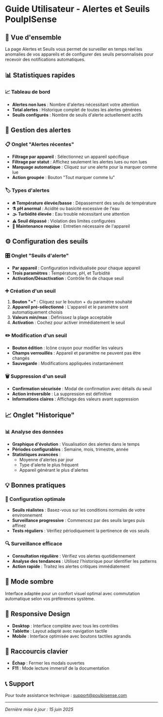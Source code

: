 # Guide Utilisateur - Alertes et Seuils PoulpISense

## 🎯 Vue d'ensemble

La page Alertes et Seuils vous permet de surveiller en temps réel les anomalies de vos appareils et de configurer des seuils personnalisés pour recevoir des notifications automatiques.

## 📊 Statistiques rapides

### 📈 Tableau de bord
- **Alertes non lues** : Nombre d'alertes nécessitant votre attention
- **Total alertes** : Historique complet de toutes les alertes générées
- **Seuils configurés** : Nombre de seuils d'alerte actuellement actifs

## 🔔 Gestion des alertes

### 📋 Onglet "Alertes récentes"
- **Filtrage par appareil** : Sélectionnez un appareil spécifique
- **Filtrage par statut** : Affichez seulement les alertes lues ou non lues
- **Marquage automatique** : Cliquez sur une alerte pour la marquer comme lue
- **Action groupée** : Bouton "Tout marquer comme lu"

### 🏷️ Types d'alertes
- **🔥 Température élevée/basse** : Dépassement des seuils de température
- **⚗️ pH anormal** : Acidité ou basicité excessive de l'eau
- **🌫️ Turbidité élevée** : Eau trouble nécessitant une attention
- **⚠️ Seuil dépassé** : Violation des limites configurées
- **🔧 Maintenance requise** : Entretien nécessaire de l'appareil

## ⚙️ Configuration des seuils

### 🎛️ Onglet "Seuils d'alerte"
- **Par appareil** : Configuration individualisée pour chaque appareil
- **Trois paramètres** : Température, pH, et Turbidité
- **Activation/Désactivation** : Contrôle fin de chaque seuil

### ➕ Création d'un seuil
1. **Bouton "+"** : Cliquez sur le bouton + du paramètre souhaité
2. **Appareil pré-sélectionné** : L'appareil et le paramètre sont automatiquement choisis
3. **Valeurs min/max** : Définissez la plage acceptable
4. **Activation** : Cochez pour activer immédiatement le seuil

### ✏️ Modification d'un seuil
- **Bouton édition** : Icône crayon pour modifier les valeurs
- **Champs verrouillés** : Appareil et paramètre ne peuvent pas être changés
- **Sauvegarde** : Modifications appliquées instantanément

### 🗑️ Suppression d'un seuil
- **Confirmation sécurisée** : Modal de confirmation avec détails du seuil
- **Action irréversible** : La suppression est définitive
- **Informations claires** : Affichage des valeurs avant suppression

## 📈 Onglet "Historique"

### 📊 Analyse des données
- **Graphique d'évolution** : Visualisation des alertes dans le temps
- **Périodes configurables** : Semaine, mois, trimestre, année
- **Statistiques avancées** :
  - Moyenne d'alertes par jour
  - Type d'alerte le plus fréquent
  - Appareil générant le plus d'alertes

## 💡 Bonnes pratiques

### 🎯 Configuration optimale
- **Seuils réalistes** : Basez-vous sur les conditions normales de votre environnement
- **Surveillance progressive** : Commencez par des seuils larges puis affinez
- **Tests réguliers** : Vérifiez périodiquement la pertinence de vos seuils

### 🔍 Surveillance efficace
- **Consultation régulière** : Vérifiez vos alertes quotidiennement
- **Analyse des tendances** : Utilisez l'historique pour identifier les patterns
- **Action rapide** : Traitez les alertes critiques immédiatement

## 🌙 Mode sombre

Interface adaptée pour un confort visuel optimal avec commutation automatique selon vos préférences système.

## 📱 Responsive Design

- **Desktop** : Interface complète avec tous les contrôles
- **Tablette** : Layout adapté avec navigation tactile
- **Mobile** : Interface optimisée avec boutons tactiles agrandis

## 🚀 Raccourcis clavier

- **Échap** : Fermer les modals ouvertes
- **F11** : Mode lecture immersif de la documentation

## 📞 Support

Pour toute assistance technique : support@poulpisense.com

---


*Dernière mise à jour : 15 juin 2025*